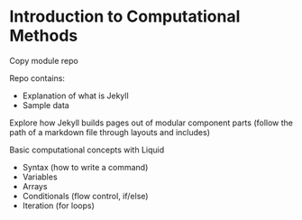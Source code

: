 # Introduction to Computational Methods

Copy module repo

Repo contains:
- Explanation of what is Jekyll
- Sample data

Explore how Jekyll builds pages out of modular component parts (follow the path of a markdown file through layouts and includes)

Basic computational concepts with Liquid
- Syntax (how to write a command)
- Variables 
- Arrays
- Conditionals (flow control, if/else)
- Iteration (for loops)

